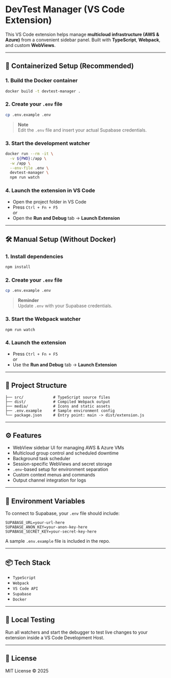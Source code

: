 # DevTest Manager (VS Code Extension)

This VS Code extension helps manage **multicloud infrastructure (AWS & Azure)** from a convenient sidebar panel. Built with **TypeScript**, **Webpack**, and custom **WebViews**.

---

## 🐳 Containerized Setup (Recommended)

### 1. Build the Docker container

```bash
docker build -t devtest-manager .
```

### 2. Create your `.env` file

```bash
cp .env.example .env
```

> **Note**  
> Edit the `.env` file and insert your actual Supabase credentials.

### 3. Start the development watcher

```bash
docker run --rm -it \
  -v ${PWD}:/app \
  -w /app \
  --env-file .env \
  devtest-manager \
  npm run watch
```

### 4. Launch the extension in VS Code

- Open the project folder in VS Code  
- Press `Ctrl + Fn + F5`  
  *or*  
- Open the **Run and Debug** tab → **Launch Extension**

---

## 🛠 Manual Setup (Without Docker)

### 1. Install dependencies

```bash
npm install
```

### 2. Create your `.env` file

```bash
cp .env.example .env
```

> **Reminder**  
> Update `.env` with your Supabase credentials.

### 3. Start the Webpack watcher

```bash
npm run watch
```

### 4. Launch the extension

- Press `Ctrl + Fn + F5`  
  *or*  
- Use the **Run and Debug** tab → **Launch Extension**

---

## 📁 Project Structure

```
├── src/             # TypeScript source files
├── dist/            # Compiled Webpack output
├── media/           # Icons and static assets
├── .env.example     # Sample environment config
└── package.json     # Entry point: main -> dist/extension.js
```

---

## ⚙️ Features

- WebView sidebar UI for managing AWS & Azure VMs
- Multicloud group control and scheduled downtime
- Background task scheduler
- Session-specific WebViews and secret storage
- `.env`-based setup for environment separation
- Custom context menus and commands
- Output channel integration for logs

---

## 🔐 Environment Variables

To connect to Supabase, your `.env` file should include:

```env
SUPABASE_URL=your-url-here
SUPABASE_ANON_KEY=your-anon-key-here
SUPABASE_SECRET_KEY=your-secret-key-here
```

A sample `.env.example` file is included in the repo.

---

## 📦 Tech Stack

- `TypeScript`
- `Webpack`
- `VS Code API`
- `Supabase`
- `Docker`

---

## 🧪 Local Testing

Run all watchers and start the debugger to test live changes to your extension inside a VS Code Development Host.

---

## 📝 License

MIT License © 2025

